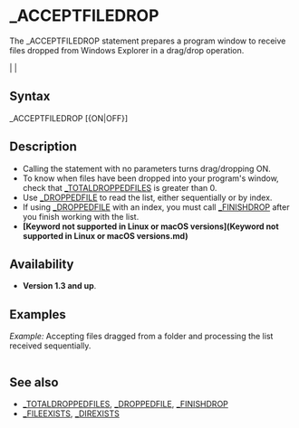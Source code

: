 # _ACCEPTFILEDROP

The _ACCEPTFILEDROP statement prepares a program window to receive files dropped from Windows Explorer in a drag/drop operation.

  

|  |

## Syntax

_ACCEPTFILEDROP [{ON|OFF}]
  

## Description

* Calling the statement with no parameters turns drag/dropping ON.
* To know when files have been dropped into your program's window, check that [_TOTALDROPPEDFILES](_TOTALDROPPEDFILES.md) is greater than 0.
* Use [_DROPPEDFILE](_DROPPEDFILE.md) to read the list, either sequentially or by index.
* If using [_DROPPEDFILE](_DROPPEDFILE.md) with an index, you must call [_FINISHDROP](_FINISHDROP.md) after you finish working with the list.
* **[Keyword not supported in Linux or macOS versions](Keyword not supported in Linux or macOS versions.md)**

  

## Availability

* **Version 1.3 and up**.

  

## Examples

*Example:* Accepting files dragged from a folder and processing the list received sequentially.

``` [SCREEN](SCREEN.md) [_NEWIMAGE](_NEWIMAGE.md)(128, 25, 0)  _ACCEPTFILEDROP 'enables drag/drop functionality [PRINT](PRINT.md) "Drag files from a folder and drop them in this window..."  [DO](DO.md)     [IF](IF.md) [_TOTALDROPPEDFILES](_TOTALDROPPEDFILES.md) [THEN](THEN.md)         [FOR](FOR.md) i = 1 [TO](TO.md) [_TOTALDROPPEDFILES](_TOTALDROPPEDFILES.md)             a$ = [_DROPPEDFILE](_DROPPEDFILE.md) 'reads the list sequentially; when the result is empty ("") it means the list is over             [COLOR](COLOR.md) 15             [PRINT](PRINT.md) i,             [IF](IF.md) [_FILEEXISTS](_FILEEXISTS.md)(a$) [THEN](THEN.md)                 [COLOR](COLOR.md) 2: [PRINT](PRINT.md) "file",             [ELSE](ELSE.md)                 [IF](IF.md) [_DIREXISTS](_DIREXISTS.md)(a$) [THEN](THEN.md)                     [COLOR](COLOR.md) 3: [PRINT](PRINT.md) "folder",                 [ELSE](ELSE.md)                     [COLOR](COLOR.md) 4: [PRINT](PRINT.md) "not found", 'highly unlikely, but who knows?                 [END IF](END IF.md)             [END IF](END IF.md)             [COLOR](COLOR.md) 15             [PRINT](PRINT.md) a$         [NEXT](NEXT.md)     [END IF](END IF.md)      [_LIMIT](_LIMIT.md) 30 [LOOP](LOOP.md)  
```

  

## See also

* [_TOTALDROPPEDFILES](_TOTALDROPPEDFILES.md), [_DROPPEDFILE](_DROPPEDFILE.md), [_FINISHDROP](_FINISHDROP.md)
* [_FILEEXISTS](_FILEEXISTS.md), [_DIREXISTS](_DIREXISTS.md)

  
